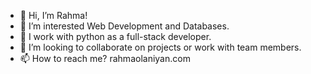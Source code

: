 - 👋 Hi, I’m Rahma!
- 👀 I’m interested Web Development and Databases.
- 🌱 I work with python as a full-stack developer.
- 💞️ I’m looking to collaborate on projects or work with team members.
- 📫 How to reach me? rahmaolaniyan.com

<!---
Rahmaao/Rahmaao is a ✨ special ✨ repository because its `README.md` (this file) appears on your GitHub profile.
You can click the Preview link to take a look at your changes.
--->
